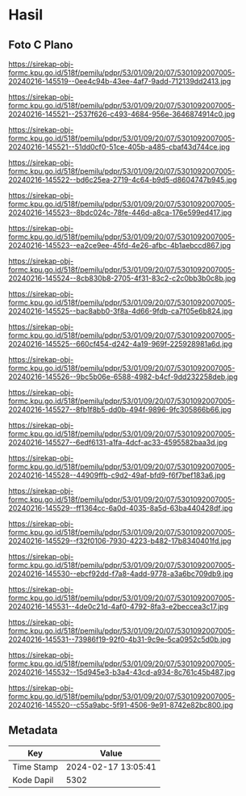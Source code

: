 # Hasil

## Foto C Plano

https://sirekap-obj-formc.kpu.go.id/518f/pemilu/pdpr/53/01/09/20/07/5301092007005-20240216-145519--0ee4c94b-43ee-4af7-9add-712139dd2413.jpg

https://sirekap-obj-formc.kpu.go.id/518f/pemilu/pdpr/53/01/09/20/07/5301092007005-20240216-145521--2537f626-c493-4684-956e-3646874914c0.jpg

https://sirekap-obj-formc.kpu.go.id/518f/pemilu/pdpr/53/01/09/20/07/5301092007005-20240216-145521--51dd0cf0-51ce-405b-a485-cbaf43d744ce.jpg

https://sirekap-obj-formc.kpu.go.id/518f/pemilu/pdpr/53/01/09/20/07/5301092007005-20240216-145522--bd6c25ea-2719-4c64-b9d5-d8604747b945.jpg

https://sirekap-obj-formc.kpu.go.id/518f/pemilu/pdpr/53/01/09/20/07/5301092007005-20240216-145523--8bdc024c-78fe-446d-a8ca-176e599ed417.jpg

https://sirekap-obj-formc.kpu.go.id/518f/pemilu/pdpr/53/01/09/20/07/5301092007005-20240216-145523--ea2ce9ee-45fd-4e26-afbc-4b1aebccd867.jpg

https://sirekap-obj-formc.kpu.go.id/518f/pemilu/pdpr/53/01/09/20/07/5301092007005-20240216-145524--8cb830b8-2705-4f31-83c2-c2c0bb3b0c8b.jpg

https://sirekap-obj-formc.kpu.go.id/518f/pemilu/pdpr/53/01/09/20/07/5301092007005-20240216-145525--bac8abb0-3f8a-4d66-9fdb-ca7f05e6b824.jpg

https://sirekap-obj-formc.kpu.go.id/518f/pemilu/pdpr/53/01/09/20/07/5301092007005-20240216-145525--660cf454-d242-4a19-969f-225928981a6d.jpg

https://sirekap-obj-formc.kpu.go.id/518f/pemilu/pdpr/53/01/09/20/07/5301092007005-20240216-145526--9bc5b06e-6588-4982-b4cf-9dd232258deb.jpg

https://sirekap-obj-formc.kpu.go.id/518f/pemilu/pdpr/53/01/09/20/07/5301092007005-20240216-145527--8fb1f8b5-dd0b-494f-9896-9fc305866b66.jpg

https://sirekap-obj-formc.kpu.go.id/518f/pemilu/pdpr/53/01/09/20/07/5301092007005-20240216-145527--6edf6131-a1fa-4dcf-ac33-4595582baa3d.jpg

https://sirekap-obj-formc.kpu.go.id/518f/pemilu/pdpr/53/01/09/20/07/5301092007005-20240216-145528--44909ffb-c9d2-49af-bfd9-f6f7bef183a6.jpg

https://sirekap-obj-formc.kpu.go.id/518f/pemilu/pdpr/53/01/09/20/07/5301092007005-20240216-145529--ff1364cc-6a0d-4035-8a5d-63ba440428df.jpg

https://sirekap-obj-formc.kpu.go.id/518f/pemilu/pdpr/53/01/09/20/07/5301092007005-20240216-145529--f32f0106-7930-4223-b482-17b8340401fd.jpg

https://sirekap-obj-formc.kpu.go.id/518f/pemilu/pdpr/53/01/09/20/07/5301092007005-20240216-145530--ebcf92dd-f7a8-4add-9778-a3a6bc709db9.jpg

https://sirekap-obj-formc.kpu.go.id/518f/pemilu/pdpr/53/01/09/20/07/5301092007005-20240216-145531--4de0c21d-4af0-4792-8fa3-e2beccea3c17.jpg

https://sirekap-obj-formc.kpu.go.id/518f/pemilu/pdpr/53/01/09/20/07/5301092007005-20240216-145531--73986f19-92f0-4b31-9c9e-5ca0952c5d0b.jpg

https://sirekap-obj-formc.kpu.go.id/518f/pemilu/pdpr/53/01/09/20/07/5301092007005-20240216-145532--15d945e3-b3a4-43cd-a934-8c761c45b487.jpg

https://sirekap-obj-formc.kpu.go.id/518f/pemilu/pdpr/53/01/09/20/07/5301092007005-20240216-145520--c55a9abc-5f91-4506-9e91-8742e82bc800.jpg


## Metadata

| Key        | Value               |
| ---------- | ------------------- |
| Time Stamp | 2024-02-17 13:05:41 |
| Kode Dapil | 5302                |



